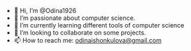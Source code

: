 - 👋 Hi, I’m @Odina1926
- 👀 I’m passionate about computer science.
- 🌱 I’m currently learning different tools of computer science  
- 💞️ I’m looking to collaborate on some projects.
- 📫 How to reach me: odinaishonkulova@gmail.com 

<!---
Odina1926/Odina1926 is a ✨ special ✨ repository because its `README.md` (this file) appears on your GitHub profile.
You can click the Preview link to take a look at your changes.
--->
